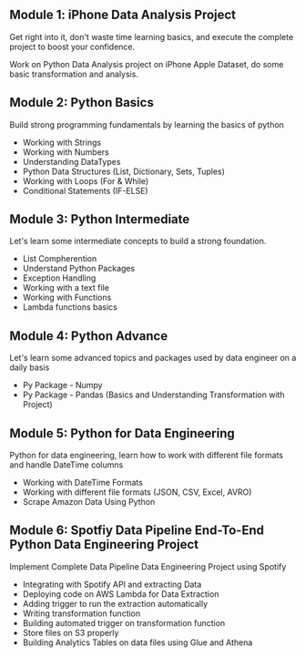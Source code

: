## Module 1: iPhone Data Analysis Project
Get right into it, don't waste time learning basics, and execute the complete project to boost your confidence.  

Work on Python Data Analysis project on iPhone Apple Dataset, do some basic transformation and analysis.

## Module 2: Python Basics
Build strong programming fundamentals by learning the basics of python
* Working with Strings
* Working with Numbers
* Understanding DataTypes
* Python Data Structures (List, Dictionary, Sets, Tuples)
* Working with Loops (For & While)
* Conditional Statements (IF-ELSE)

## Module 3: Python Intermediate
Let's learn some intermediate concepts to build a strong foundation.
* List Compherention
* Understand Python Packages
* Exception Handling
* Working with a text file
* Working with Functions
* Lambda functions basics

## Module 4: Python Advance
Let's learn some advanced topics and packages used by data engineer on a daily basis
* Py Package - Numpy
* Py Package - Pandas (Basics and Understanding Transformation with Project)

## Module 5: Python for Data Engineering
Python for data engineering, learn how to work with different file formats and handle DateTime columns
* Working with DateTime Formats
* Working with different file formats (JSON, CSV, Excel, AVRO)
* Scrape Amazon Data Using Python

## Module 6: Spotfiy Data Pipeline End-To-End Python Data Engineering Project
Implement Complete Data Pipeline Data Engineering Project using Spotify 
* Integrating with Spotify API and extracting Data
* Deploying code on AWS Lambda for Data Extraction
* Adding trigger to run the extraction automatically 
* Writing transformation function
* Building automated trigger on transformation function 
* Store files on S3 properly
* Building Analytics Tables on data files using Glue and Athena
